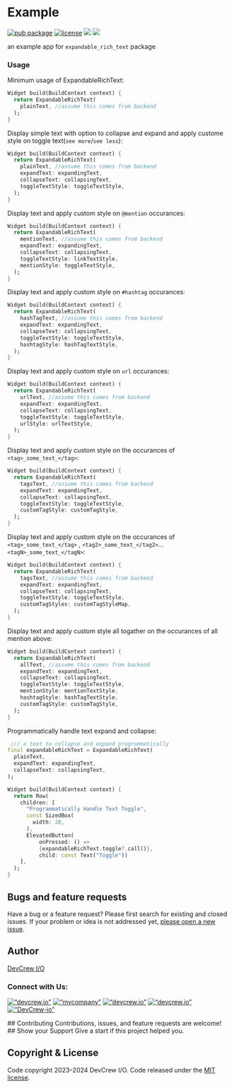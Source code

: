 # Example

[![pub package](https://img.shields.io/pub/v/expandable_rich_text.svg)](https://pub.dev/packages/expandable_rich_text)
[![license](https://img.shields.io/badge/license-MIT-green)](https://github.com/DevCrew-io/expandable-richtext/blob/main/LICENSE)
![](https://img.shields.io/badge/Code-Dart-informational?style=flat&logo=dart&color=29B1EE)
![](https://img.shields.io/badge/Code-Flutter-informational?style=flat&logo=flutter&color=0C459C)

an example app for `expandable_rich_text` package

### Usage

Minimum usage of ExpandableRichText:

```dart
Widget build(BuildContext context) {
  return ExpandableRichText(
    plainText, //assume this comes from backend
  );
}
```

Display simple text with option to collapse and expand and apply custome style on toggle
text(`see more`/`see less`):

```dart
Widget build(BuildContext context) {
  return ExpandableRichText(
    plainText, //assume this comes from backend
    expandText: expandingText,
    collapseText: collapsingText,
    toggleTextStyle: toggleTextStyle,
  );
}
```

Display text and apply custom style on `@mention` occurances:

```dart
Widget build(BuildContext context) {
  return ExpandableRichText(
    mentionText, //assume this comes from backend
    expandText: expandingText,
    collapseText: collapsingText,
    toggleTextStyle: linkTextStyle,
    mentionStyle: toggleTextStyle,
  );
}
```

Display text and apply custom style on `#hashtag` occurances:

```dart
Widget build(BuildContext context) {
  return ExpandableRichText(
    hashTagText, //assume this comes from backend
    expandText: expandingText,
    collapseText: collapsingText,
    toggleTextStyle: toggleTextStyle,
    hashtagStyle: hashTagTextStyle,
  );
}
```

Display text and apply custom style on `url` occurances:

```dart
Widget build(BuildContext context) {
  return ExpandableRichText(
    urlText, //assume this comes from backend
    expandText: expandingText,
    collapseText: collapsingText,
    toggleTextStyle: toggleTextStyle,
    urlStyle: urlTextStyle,
  );
}
```

Display text and apply custom style on the occurances of `<tag>_some_text_</tag>`:

```dart
Widget build(BuildContext context) {
  return ExpandableRichText(
    tagsText, //assume this comes from backend
    expandText: expandingText,
    collapseText: collapsingText,
    toggleTextStyle: toggleTextStyle,
    customTagStyle: customTagStyle,
  );
}
```

Display text and apply custom style on the occurances of `<tag>_some_text_</tag>`
, `<tag2>_some_text_</tag2>`...`<tagN>_some_text_</tagN>`:

```dart
Widget build(BuildContext context) {
  return ExpandableRichText(
    tagsText, //assume this comes from backend
    expandText: expandingText,
    collapseText: collapsingText,
    toggleTextStyle: toggleTextStyle,
    customTagStyles: customTagStyleMap,
  );
}
```

Display text and apply custom style all togather on the occurances of all mention above:

```dart
Widget build(BuildContext context) {
  return ExpandableRichText(
    allText, //assume this comes from backend
    expandText: expandingText,
    collapseText: collapsingText,
    toggleTextStyle: toggleTextStyle,
    mentionStyle: mentionTextStyle,
    hashtagStyle: hashTagTextStyle,
    customTagStyle: customTagStyle,
  );
}
```

Programmatically handle text expand and collapse:

```dart
 /// a text to collapse and expand programmatically
final expandableRichText = ExpandableRichText(
  plainText,
  expandText: expandingText,
  collapseText: collapsingText,
);

Widget build(BuildContext context) {
  return Row(
    children: [
      "Programmatically Handle Text Toggle",
      const SizedBox(
        width: 20,
      ),
      ElevatedButton(
          onPressed: () =>
          {expandableRichText.toggle?.call()},
          child: const Text("Toggle"))
    ],
  );
}
```

## Bugs and feature requests

Have a bug or a feature request? Please first search for existing and closed issues. If your problem
or idea is not addressed
yet, [please open a new issue](https://github.com/DevCrew-io/expandable-richtext/issues/new).

## Author

[DevCrew I/O](https://devcrew.io/)
<h3 align=“left”>Connect with Us:</h3>
<p align=“left”>
<a href=“https://devcrew.io” target=“blank”><img align=“center” src=“https://devcrew.io/wp-content/uploads/2022/09/logo.svg” alt=“devcrew.io” height=“35" width=“35” /></a>
<a href=“https://www.linkedin.com/company/devcrew-io/mycompany/” target=“blank”><img align=“center” src=“https://raw.githubusercontent.com/rahuldkjain/github-profile-readme-generator/master/src/images/icons/Social/linked-in-alt.svg” alt=“mycompany” height=“30” width=“40" /></a>
<a href=“https://www.facebook.com/devcrew.io” target=“blank”><img align=“center” src=“https://raw.githubusercontent.com/rahuldkjain/github-profile-readme-generator/master/src/images/icons/Social/facebook.svg” alt=“devcrew.io” height=“30" width=“40” /></a>
<a href=“https://www.instagram.com/devcrew.io” target=“blank”><img align=“center” src=“https://raw.githubusercontent.com/rahuldkjain/github-profile-readme-generator/master/src/images/icons/Social/instagram.svg” alt=“devcrew.io” height=“30” width=“40" /></a>
<a href=“https://github.com/DevCrew-io” target=“blank”><img align=“center” src=“https://cdn-icons-png.flaticon.com/512/733/733553.png” alt=“DevCrew-io” height=“32" width=“32” /></a>
</p>
## Contributing
Contributions, issues, and feature requests are welcome!
## Show your Support
Give a start if this project helped you.

## Copyright & License

Code copyright 2023–2024 DevCrew I/O. Code released under
the [MIT license](https://github.com/DevCrew-io/expandable-richtext/blob/main/LICENSE).